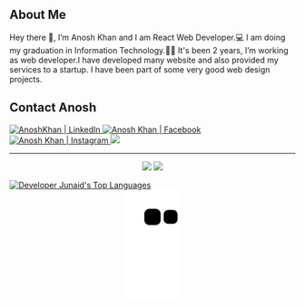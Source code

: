 <h2>About Me</h2>
Hey there 👋, I’m Anosh Khan and I am React Web Developer.💻
I am doing my graduation in Information Technology.👩‍🎓
It's been 2 years, I’m working as web developer.I have developed many website and also provided my services to a startup. I have been part of some very good web design projects.

<!--- social media icons, you can find them in assets directory of this repo --->
<h2>Contact Anosh</h2>
 
<a href="https://www.linkedin.com/in/anosh-khan-b2b980222/">
  <img height="60" alt="AnoshKhan | LinkedIn"  src="https://user-images.githubusercontent.com/60597290/173852531-4343e250-e3cb-4bdb-b84f-50695c64aa12.png"/>
</a> 
<a href="https://www.facebook.com/anosh.khan.56679">
  <img height="60" alt="Anosh Khan | Facebook" src="https://user-images.githubusercontent.com/60597290/173852508-c8fba934-8e29-45c1-940e-ce45af784d37.png" />
</a>
<a href="">
  <img height="60" alt="Anosh Khan | Instagram"  src="https://user-images.githubusercontent.com/60597290/173852523-c34e15e4-dc3b-4c2a-a5a4-d460b96e4151.png" />
</a>
<a href="">
    <img height="60" src="https://user-images.githubusercontent.com/60597290/173852545-4b8a3257-69ac-42ad-895e-bb842fd60372.png" />
</a> 


<!---->

<hr>
<p align="center">
  <img width="400px" src="https://github-readme-stats.vercel.app/api?username=anoshkhan&count_private=true&show_icons=true&theme=material-palenight&hide_border=true&bg_color=1F222E" />
  <img width="400px" src="https://github-readme-streak-stats.herokuapp.com?user=anoshkhan&theme=material-palenight&hide_border=true&fire=C77800&ring=7C2AE8&background=1F222E" />
</p>
<a href="https://github.com/anosh-khan/github-readme-stats"><img alt="Developer Junaid's Top Languages" src="https://github-readme-stats.vercel.app/api/top-langs/?username=anosh-khan&langs_count=8&count_private=true&layout=compact&theme=react&hide_border=true&bg_color=0D1117" /></a>
  <br/>
<div align="center"> <img src="https://raw.githubusercontent.com/muhiqsimui/muhiqsimui/output/github-contribution-grid-snake.svg" /></div>
